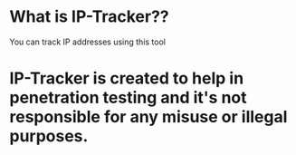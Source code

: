 # What is IP-Tracker??
You can track IP addresses using this tool
# IP-Tracker is created to help in penetration testing and it's not responsible for any misuse or illegal purposes.
